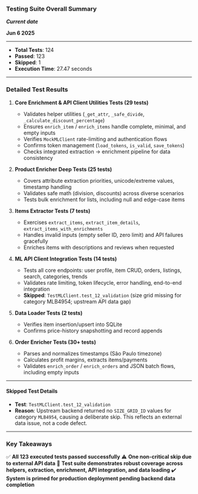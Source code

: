 ### Testing Suite Overall Summary

***Current date***

**Jun 6 2025**

---

* **Total Tests**: 124
* **Passed**: 123
* **Skipped**: 1
* **Execution Time**: 27.47 seconds

---

### Detailed Test Results

1. **Core Enrichment & API Client Utilities Tests (29 tests)**

   * Validates helper utilities (`_get_attr`, `_safe_divide`, `_calculate_discount_percentage`)
   * Ensures `enrich_item` / `enrich_items` handle complete, minimal, and empty inputs
   * Verifies `MockMLClient` rate-limiting and authentication flows
   * Confirms token management (`load_tokens`, `is_valid`, `save_tokens`)
   * Checks integrated extraction → enrichment pipeline for data consistency

2. **Product Enricher Deep Tests (25 tests)**

   * Covers attribute extraction priorities, unicode/extreme values, timestamp handling
   * Validates safe math (division, discounts) across diverse scenarios
   * Tests bulk enrichment for lists, including null and edge-case items

3. **Items Extractor Tests (7 tests)**

   * Exercises `extract_items`, `extract_item_details`, `extract_items_with_enrichments`
   * Handles invalid inputs (empty seller ID, zero limit) and API failures gracefully
   * Enriches items with descriptions and reviews when requested

4. **ML API Client Integration Tests (14 tests)**

   * Tests all core endpoints: user profile, item CRUD, orders, listings, search, categories, trends
   * Validates rate limiting, token lifecycle, error handling, end-to-end integration
   * **Skipped**: `TestMLClient.test_12_validation` (size grid missing for category MLB4954; upstream API data gap)

5. **Data Loader Tests (2 tests)**

   * Verifies item insertion/upsert into SQLite
   * Confirms price-history snapshotting and record appends

6. **Order Enricher Tests (30+ tests)**

   * Parses and normalizes timestamps (São Paulo timezone)
   * Calculates profit margins, extracts items/payments
   * Validates `enrich_order` / `enrich_orders` and JSON batch flows, including empty inputs

---

#### Skipped Test Details

* **Test**: `TestMLClient.test_12_validation`
* **Reason**: Upstream backend returned no `SIZE_GRID_ID` values for category `MLB4954`, causing a deliberate skip. This reflects an external data issue, not a code defect.

---

### Key Takeaways

✅ **All 123 executed tests passed successfully**
⚠️ **One non-critical skip due to external API data**
🚀 **Test suite demonstrates robust coverage across helpers, extraction, enrichment, API integration, and data loading**
✔️ **System is primed for production deployment pending backend data completion**

